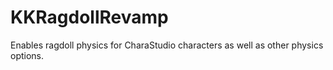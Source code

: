 # KKRagdollRevamp
Enables ragdoll physics for CharaStudio characters as well as other physics options.
